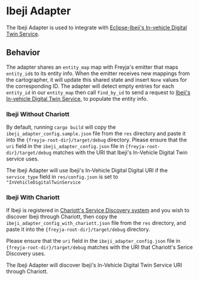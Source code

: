 # Ibeji Adapter

The Ibeji Adapter is used to integrate with [Eclipse-Ibeji's In-vehicle Digital Twin Service](https://github.com/eclipse-ibeji/ibeji).

## Behavior

The adapter shares an `entity_map` map with Freyja's emitter that maps `entity_id`s to its entity info. When the emitter receives new mappings from the cartographer, it will update this shared state and insert `None` values for the corresponding ID. The adapter will detect empty entries for each `entity_id` in our `entity_map` then call `find_by_id` to send a request to [Ibeji's In-vehicle Digital Twin Service](https://github.com/eclipse-ibeji/ibeji), to populate the entity info.

### Ibeji Without Chariott

By default, running `cargo build` will copy the `ibeji_adapter_config.sample.json` file from the `res` directory and paste it into the `{freyja-root-dir}/target/debug` directory. Please ensure that the `uri` field in the `ibeji_adapter_config.json` file in `{freyja-root-dir}/target/debug` matches with the URI that Ibeji's In-Vehicle Digital Twin service uses.

The Ibeji Adapter will use Ibeji's In-Vehicle Digital Digital URI if the `service_type` field in `res/config.json` is set to `"InVehicleDigitalTwinService`

### Ibeji With Chariott

If Ibeji is registered in [Chariott's Service Discovery system](https://github.com/eclipse-chariott/chariott/blob/main/service_discovery/README.md) and you wish to discover Ibeji through Chariott, then copy the `ibeji_adapter_config_with_chariott.json` file from the `res` directory, and paste it into the `{freyja-root-dir}/target/debug` directory.

Please ensure that the `uri` field in the `ibeji_adapter_config.json` file in `{freyja-root-dir}/target/debug` matches with the URI that Chariott's Serice Discovery uses.

The Ibeji Adapter will discover Ibeji's In-Vehicle Digital Twin Service URI through Chariott.
